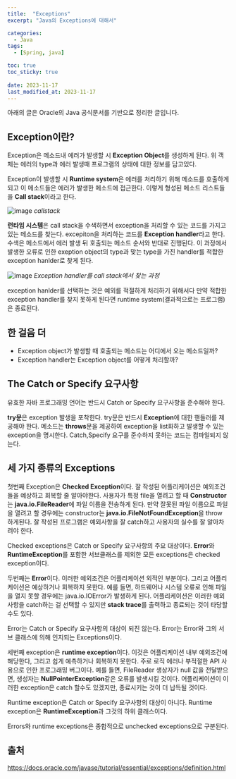 ```yaml
---
title:  "Exceptions"
excerpt: "Java의 Exceptions에 대해서"

categories:
  - Java
tags:
  - [Spring, java]

toc: true
toc_sticky: true
 
date: 2023-11-17
last_modified_at: 2023-11-17
---
```


아래의 글은 Oracle의 Java 공식문서를 기반으로 정리한 글입니다.

## Exception이란?
Exception은
메소드내 에러가 발생할 시 **Exception Object**를 생성하게 된다.
위 객체는 에러의 type과 에러 발생때 프로그램의 상태에 대한 정보를 담고있다. 

Exception이 발생할 시 **Runtime system**은 에러를 처리하기 위해 메소드를 호출하게 되고 이 메소드들은 에러가 발생한 메소드에 접근한다. 이렇게 형성된 메소드 리스트들을 
**Call stack**이라고 한다.

![image](https://github.com/minyou2675/couple_diary_project/assets/62383521/d81a34ba-f3a8-49ea-9fc8-3dd99c8dc894)
_callstack_

**런타임 시스템**은 call stack을 수색하면서 exception을 처리할 수 있는 코드를 가지고 있는 메소드를 찾는다. excepiton을 처리하는 코드를 **Exception handler**라고 한다. 수색은 메소드에서 에러 발생 뒤 호출되는 메소드 순서와 반대로 진행된다. 이 과정에서 발생한 오류로 인한 exeption object의 type과 맞는 type을 가진 handler를 적합한 exception hanlder로 찾게 된다. 

![image](https://github.com/minyou2675/couple_diary_project/assets/62383521/0be7d49f-465e-4ffd-bbe3-737eb3064a6a)
_Exception handler를 call stack에서 찾는 과정_

exception hanlder를 선택하는 것은 예외를 적절하게 처리하기 위해서다 만약 적합한 exception handler를 찾지 못하게 된다면 runtime system(결과적으로는 프로그램)은 종료된다.

## 한 걸음 더 
* Exception object가 발생할 때 호출되는 메소드는 어디에서 오는 메소드일까?
* Exception handler는 Exception object를 어떻게 처리할까?

## The Catch or Specify 요구사항

유효한 자바 프로그래밍 언어는 반드시 Catch or Specify 요구사항을 준수해야 한다. 

**try문**은 exception 발생을 포착한다. try문은 반드시 **Exception**에 대한 핸들러를 제공해야 한다. 메소드는 **throws**문을 제공하여 exception을 list화하고 발생할 수 있는 exception을 명시한다. Catch,Specify 요구를 준수하지 못하는 코드는 컴파일되지 않는다.

## 세 가지 종류의 Exceptions
첫번째 Exception은 **Checked Exception**이다. 잘 작성된 어플리케이션은 예외조건들을 예상하고 회복할 줄 알아야한다. 사용자가 특정 file을 열려고 할 때 **Constructor**는 **java.io.FileReader**에 파일 이름을 전송하게 된다. 만약 잘못된 파일 이름으로 파일을 열려고 할 경우에는 constructor는 **java.io.FileNotFoundException**을 throw 하게된다. 잘 작성된 프로그램은 예외사항을 잘 catch하고 사용자의 실수를 잘 알아차려야 한다.

Checked exceptions은 Catch or Specify 요구사항의 주요 대상이다. **Error**와 **RuntimeException**를 포함한 서브클래스를 제외한 모든 exceptions은 checked exception이다. 

두번째는 **Error**이다. 이러한 예외조건은 어플리케이션 외적인 부분이다. 그리고 어플리케이션은 예상하거나 회복하지 못한다. 예를 들면, 하드웨어나 시스템 오류로 인해 파일을 열지 못할 경우에는 java.io.IOError가 발생하게 된다. 어플리케이션은 이러한 예외사항을 catch하는 걸 선택할 수 있지만 **stack trace**를 출력하고 종료되는 것이 타당할 수도 있다.

Error는 Catch or Specify 요구사항의 대상이 되진 않는다. Error는 Error와 그의 서브 클래스에 의해 인지되는 Exceptions이다.

세번째 exception은 **runtime exception**이다. 이것은 어플리케이션 내부 예외조건에 해당한다, 그리고 쉽게 예측하거나 회복하지 못한다. 주로 로직 에러나 부적절한 API 사용으로 인한 프로그래밍 버그이다. 예를 들면, FileReader 생상자가 null 값을 전달받으면, 생성자는 **NullPointerException**같은 오류를 발생시킬 것이다. 어플리케이션이 이러한 exception은 catch 할수도 있겠지만, 종료시키는 것이 더 납득될 것이다.

Runtime exception은 Catch or Specify 요구사항의 대상이 아니다. Runtime exception은 **RuntimeException**과 그것의 하위 클래스이다.



Errors와 runtime exceptions은 종합적으로 unchecked exceptions으로 구분된다.



## 출처
https://docs.oracle.com/javase/tutorial/essential/exceptions/definition.html